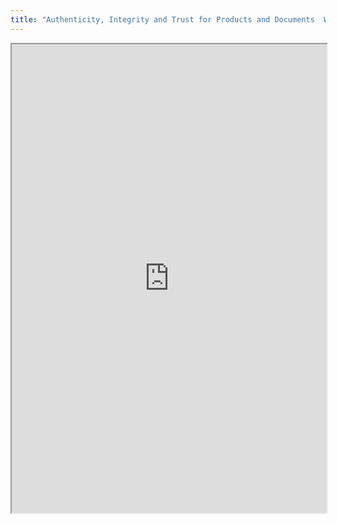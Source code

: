 ```yaml
---
title: "Authenticity, Integrity and Trust for Products and Documents  WG4"
---
```



<iframe height="750" width="100%" src="https://ewelton.github.io/ktest/wiki.html#Authenticity,%20Integrity%20and%20Trust%20for%20Products%20and%20Documents%20%20WG4"></iframe>
